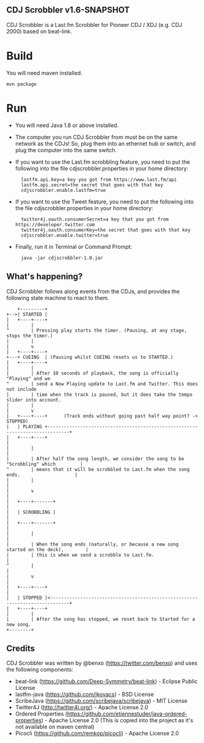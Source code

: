 CDJ Scrobbler v1.6-SNAPSHOT
---------------------------

CDJ Scrobbler is a Last.fm Scrobbler for Pioneer CDJ / XDJ (e.g. CDJ 2000) based on beat-link.

Build
=====

You will need maven installed.

    mvn package

Run
===

* You will need Java 1.8 or above installed. 
* The computer you run CDJ Scrobbler from must be on the same network as the CDJs! So, plug them into an ethernet hub or switch, and plug the computer into the same switch.
* If you want to use the Last.fm scrobbling feature, you need to put the following into the file cdjscrobbler.properties in your home directory:

        lastfm.api.key=a key you got from https://www.last.fm/api
        lastfm.api.secret=the secret that goes with that key
        cdjscrobbler.enable.lastfm=true
    

* If you want to use the Tweet feature, you need to put the following into the file cdjscrobbler.properties in your home directory:

        twitter4j.oauth.consumerSecret=a key that you got from https://developer.twitter.com
        twitter4j.oauth.consumerKey=the secret that goes with that key
        cdjscrobbler.enable.twitter=true

* Finally, run it in Terminal or Command Prompt:

        java -jar cdjscrobbler-1.0.jar 


What's happening?
-----------------

CDJ Scrobbler follows along events from the CDJs, and provides the following state machine to react to them. 


        +---------+
    +-->| STARTED |
    |   +----+----+
    |        |
    ^        | Pressing play starts the timer. (Pausing, at any stage, stops the timer.)
    |        |
    |        v
    |   +----+----+
    +---+ CUEING  | (Pausing whilst CUEING resets us to STARTED.)
    |   +----+----+
    |        |
    |        | After 10 seconds of playback, the song is officially "Playing" and we 
    ^        | send a Now Playing update to Last.fm and Twitter. This does not include 
    |        | time when the track is paused, but it does take the tempo slider into account.
    |        |
    |        v
    |   +----+----+      (Track ends without going past half way point? -> STOPPED)
    |   | PLAYING +------------------------------------------------------------------------------+
    |   +----+----+                                                                              |
    |        |                                                                                   |
    |        | After half the song length, we consider the song to be "Scrobbling" which         |
    ^        | means that it will be scrobbled to Last.fm when the song ends.                    |
    |        |                                                                                   |
    |        v                                                                                   |
    |   +----+-------+                                                                           |
    |   | SCROBBLING |                                                                           |
    |   +----+-------+                                                                           |
    |        |                                                                                   |
    |        | When the song ends (naturally, or because a new song started on the deck),        |
    |        | this is when we send a scrobble to Last.fm.                                       |
    ^        |                                                                                   |
    |        v                                                                                   |
    |   +----+----+                                                                              |
    |   | STOPPED |<-----------------------------------------------------------------------------+
    |   +----+----+
    |        |
    |        | After the song has stopped, we reset back to Started for a new song.
    +--------+

Credits
-------

CDJ Scrobbler was written by @benxo (https://twitter.com/benxo) and uses the following components:

* beat-link          (https://github.com/Deep-Symmetry/beat-link) - Eclipse Public License
* lastfm-java        (https://github.com/jkovacs) - BSD License
* ScribeJava         (https://github.com/scribejava/scribejava) - MIT License
* Twitter4J          (http://twitter4j.org/) - Apache License 2.0
* Ordered Properties (https://github.com/etiennestuder/java-ordered-properties) - Apache License 2.0
  (This is copied into the project as it's not available on maven central)
* Picocli            (https://github.com/remkop/picocli) - Apache License 2.0


